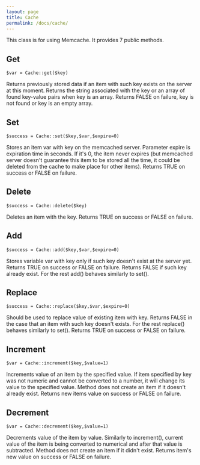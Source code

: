 ```yaml
---
layout: page
title: Cache
permalink: /docs/cache/
---
```


This class is for using Memcache. It provides 7 public methods.

## Get

```
$var = Cache::get($key)
```

Returns previously stored data if an item with such key exists on the server at this moment.
Returns the string associated with the key or an array of found key-value pairs when key is an array.
Returns FALSE on failure, key is not found or key is an empty array.

## Set

```
$success = Cache::set($key,$var,$expire=0)
```

Stores an item var with key on the memcached server. Parameter expire is expiration time in seconds.
If it's 0, the item never expires (but memcached server doesn't guarantee this item to be stored all the time,
it could be deleted from the cache to make place for other items). Returns TRUE on success or FALSE on failure.

## Delete

```
$success = Cache::delete($key)
```

Deletes an item with the key. Returns TRUE on success or FALSE on failure.

## Add

```
$success = Cache::add($key,$var,$expire=0)
```

Stores variable var with key only if such key doesn't exist at the server yet.
Returns TRUE on success or FALSE on failure. Returns FALSE if such key already exist.
For the rest add() behaves similarly to set().

## Replace

```
$success = Cache::replace($key,$var,$expire=0)
```

Should be used to replace value of existing item with key.
Returns FALSE in the case that an item with such key doesn't exists.
For the rest replace() behaves similarly to set().
Returns TRUE on success or FALSE on failure.

## Increment

```
$var = Cache::increment($key,$value=1)
```

Increments value of an item by the specified value.
If item specified by key was not numeric and cannot be converted to a number,
it will change its value to the specified value.
Method does not create an item if it doesn't already exist.
Returns new items value on success or FALSE on failure.

## Decrement

```
$var = Cache::decrement($key,$value=1)
```

Decrements value of the item by value. Similarly to increment(),
current value of the item is being converted to numerical and after that value is subtracted.
Method does not create an item if it didn't exist.
Returns item's new value on success or FALSE on failure.
